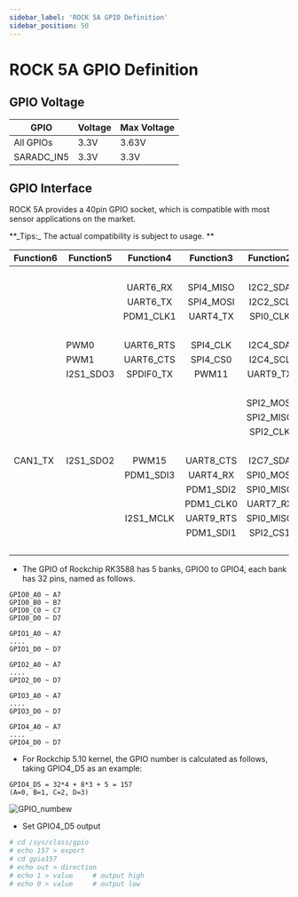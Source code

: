 ```yaml
---
sidebar_label: 'ROCK 5A GPIO Definition'
sidebar_position: 50
---
```


# ROCK 5A GPIO Definition

## GPIO Voltage

| GPIO       | Voltage | Max Voltage  |
| ---------- | ---- | ----- |
| All GPIOs | 3.3V | 3.63V |
| SARADC_IN5 | 3.3V | 3.3V  |

## GPIO Interface

ROCK 5A provides a 40pin GPIO socket, which is compatible with most sensor applications on the market.

<div className='gpio_style'>
**_Tips:_ The actual compatibility is subject to usage. **

| Function6 | Function5 | Function4 | Function3 | Function2 | Function1 |               Pin#               |              Pin#               |  Function1  | Function2 | Function3 | Function4 | Function5 | Function6 | Function7 |
| --------- | --------- | :-------: | :-------: | :-------: | :-------: | :------------------------------: | :-----------------------------: | :---------: | :-------: | :-------: | :-------: | --------- | --------- | --------- |
|           |           |           |           |           |   +3.3V   | <div className='yellow'>1</div>  |  <div className='red'>2</div>   |    +5.0V    |           |           |           |           |           |           |
|           |           | UART6_RX  | SPI4_MISO | I2C2_SDA  | GPIO1_A0  |  <div className='green'>3</div>  |  <div className='red'>4</div>   |    +5.0V    |           |           |           |           |           |           |
|           |           | UART6_TX  | SPI4_MOSI | I2C2_SCL  | GPIO1_A1  |  <div className='green'>5</div>  | <div className='black'>6</div>  |     GND     |           |           |           |           |           |           |
|           |           | PDM1_CLK1 | UART4_TX  | SPI0_CLK  | GPIO1_B3  |  <div className='green'>7</div>  | <div className='green'>8</div>  |  GPIO0_B5   | UART2_TX  | I2C1_SCL  | I2S1_MCLK |           |           |           |
|           |           |           |           |           |    GND    |  <div className='black'>9</div>  | <div className='green'>10</div> |  GPIO0_B6   | UART2_RX  | I2C1_SDA  | I2S1_SCLK |           |           |           |
|           | PWM0      | UART6_RTS | SPI4_CLK  | I2C4_SDA  | GPIO1_A2  | <div className='green'>11</div>  | <div className='green'>12</div> |  GPIO4_A1   | SPI0_MOSI | UART9_CTS | I2S1_SCLK |           |           |           |
|           | PWM1      | UART6_CTS | SPI4_CS0  | I2C4_SCL  | GPIO1_A3  | <div className='green'>13</div>  | <div className='black'>14</div> |     GND     |           |           |           |           |           |           |
|           | I2S1_SDO3 | SPDIF0_TX |   PWM11   | UART9_TX  | GPIO4_B4  | <div className='green'>15</div>  | <div className='green'>16</div> |  GPIO1_D6   | I2C8_SCL  | UART1_RTS |   PWM14   |           |           |           |
|           |           |           |           |           |   +3.3V   | <div className='yellow'>17</div> | <div className='green'>18</div> |  GPIO1_D7   | I2C8_SDA  | UART1_CTS |   PWM15   |           |           |           |
|           |           |           |           | SPI2_MOSI | GPIO1_A5  | <div className='green'>19</div>  | <div className='black'>20</div> |     GND     |           |           |           |           |           |           |
|           |           |           |           | SPI2_MISO | GPIO1_A4  | <div className='green'>21</div>  | <div className='green'>22</div> |  GPIO1_B5   | SPI0_CS1  | UART7_TX  |           |           |           |           |
|           |           |           |           | SPI2_CLK  | GPIO1_A6  | <div className='green'>23</div>  | <div className='green'>24</div> |  GPIO1_A7   | SPI2_CS0  | PDM1_SDI0 |   PWM3    |           |           |           |
|           |           |           |           |           |    GND    | <div className='black'>25</div>  | <div className='green'>26</div> | SARADC_VIN5 |           |           |           |           |           |           |
| CAN1_TX   | I2S1_SDO2 |   PWM15   | UART8_CTS | I2C7_SDA  | GPIO4_B3  |  <div className='blue'>27</div>  | <div className='blue'>28</div>  |  GPIO4_B2   | I2C7_SCL  | SPI0_CS0  | UART8_RTS | PWM14     | I2S1_SDO1 | CAN1_RX   |
|           |           | PDM1_SDI3 | UART4_RX  | SPI0_MOSI | GPIO1_B2  | <div className='green'>29</div>  | <div className='black'>30</div> |     GND     |           |           |           |           |           |           |
|           |           |           | PDM1_SDI2 | SPI0_MISO | GPIO1_B1  | <div className='green'>31</div>  | <div className='green'>32</div> |  GPIO4_B0   | I2C6_SDA  | UART8_TX  | I2S1_SDI3 |           |           |           |
|           |           |           | PDM1_CLK0 | UART7_RX  | GPIO1_B4  | <div className='green'>33</div>  | <div className='black'>34</div> |     GND     |           |           |           |           |           |           |
|           |           | I2S1_MCLK | UART9_RTS | SPI0_MISO | GPIO4_A0  | <div className='green'>35</div>  | <div className='green'>36</div> |  GPIO4_A2   | SPI0_CLK  | I2S1_LRCK |           |           |           |           |
|           |           |           | PDM1_SDI1 | SPI2_CS1  | GPIO1_B0  | <div className='green'>37</div>  | <div className='green'>38</div> |  GPIO4_A5   | I2C3_SDA  | UART3_TX  | I2S1_SDI0 |           |           |           |
|           |           |           |           |           |    GND    | <div className='black'>39</div>  | <div className='green'>40</div> |  GPIO4_B1   | I2C6_SCL  | SPI0_CS1  | UART8_RX  | SPDIF1_TX | I2S1_SDO0 |           |

</div>

- The GPIO of Rockchip RK3588 has 5 banks, GPIO0 to GPIO4, each bank has 32 pins, named as follows.
```
GPIO0_A0 ~ A7 
GPIO0_B0 ~ B7
GPIO0_C0 ~ C7
GPIO0_D0 ~ D7
   
GPIO1_A0 ~ A7
....
GPIO1_D0 ~ D7
```
```
GPIO2_A0 ~ A7
....
GPIO2_D0 ~ D7
```
```
GPIO3_A0 ~ A7
....
GPIO3_D0 ~ D7
```
```
GPIO4_A0 ~ A7
....
GPIO4_D0 ~ D7
```

- For Rockchip 5.10 kernel, the GPIO number is calculated as follows, taking GPIO4_D5 as an example:

```
GPIO4_D5 = 32*4 + 8*3 + 5 = 157
(A=0, B=1, C=2, D=3)
```

![GPIO_numbew](/img/configuration/gpio-number.webp)

- Set GPIO4_D5 output
```bash
# cd /sys/class/gpio
# echo 157 > export
# cd gpio157
# echo out > direction
# echo 1 > value     # output high
# echo 0 > value     # output low
```